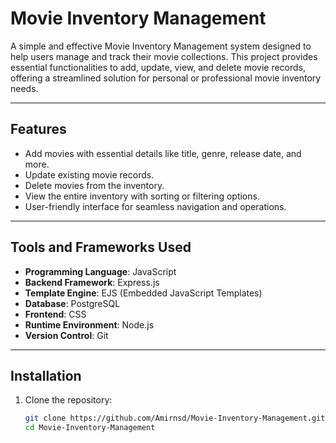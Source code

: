 # Movie Inventory Management

A simple and effective Movie Inventory Management system designed to help users manage and track their movie collections. This project provides essential functionalities to add, update, view, and delete movie records, offering a streamlined solution for personal or professional movie inventory needs.

---

## Features

- Add movies with essential details like title, genre, release date, and more.
- Update existing movie records.
- Delete movies from the inventory.
- View the entire inventory with sorting or filtering options.
- User-friendly interface for seamless navigation and operations.

---

## Tools and Frameworks Used

- **Programming Language**: JavaScript  
- **Backend Framework**: Express.js  
- **Template Engine**: EJS (Embedded JavaScript Templates)  
- **Database**: PostgreSQL  
- **Frontend**: CSS  
- **Runtime Environment**: Node.js  
- **Version Control**: Git  

---

## Installation

1. Clone the repository:
   ```bash
   git clone https://github.com/Amirnsd/Movie-Inventory-Management.git
   cd Movie-Inventory-Management
